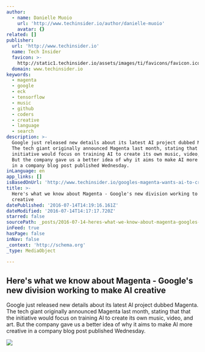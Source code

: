 ```yaml
---
author:
  - name: Danielle Muoio
    url: 'http://www.techinsider.io/author/danielle-muoio'
    avatar: {}
related: []
publisher:
  url: 'http://www.techinsider.io'
  name: Tech Insider
  favicon: >-
    http://static1.techinsider.io/assets/images/ti/favicons/favicon.ico?v=TI-2016-03-31
  domain: www.techinsider.io
keywords:
  - magenta
  - google
  - eck
  - tensorflow
  - music
  - github
  - coders
  - creative
  - language
  - search
description: >-
  Google just released new details about its latest AI project dubbed Magenta.
  The tech giant originally announced Magenta last month, stating that that the
  initiative would focus on training AI to create its own music, video, and art.
  But the company gave us a better idea of why it aims to make AI more creative
  in a company blog post published Wednesday.
inLanguage: en
app_links: []
isBasedOnUrl: 'http://www.techinsider.io/googles-magenta-wants-ai-to-create-music-2016-6'
title: >-
  Here's what we know about Magenta - Google's new division working to make AI
  creative
datePublished: '2016-07-14T14:19:16.161Z'
dateModified: '2016-07-14T14:17:17.720Z'
starred: false
sourcePath: _posts/2016-07-14-heres-what-we-know-about-magenta-googles-new-division-wo.md
inFeed: true
hasPage: false
inNav: false
_context: 'http://schema.org'
_type: MediaObject

---
```

<article style=""><h1>Here's what we know about Magenta - Google's new division working to make AI creative</h1><p>Google just released new details about its latest AI project dubbed Magenta. The tech giant originally announced Magenta last month, stating that that the initiative would focus on training AI to create its own music, video, and art. But the company gave us a better idea of why it aims to make AI more creative in a company blog post published Wednesday.</p><img src="http://static6.techinsider.io/image/574f0df452bcd01b008c63c7-1190-625/heres-what-we-know-about-magenta--googles-new-division-working-to-make-ai-creative.jpg" /></article>